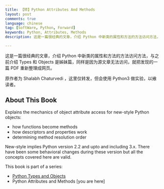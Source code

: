 ```yaml
---
title: 【转】Python Attributes And Methods
layout: post
comments: true
language: chinese
tag: [SoftWare, Python, Forward]
keywords: Python, Attributes, Methods
description: 这是一篇很经典的文章，介绍 Python 中新类的属性和方法的方法访问方法，与之前介绍 Types 和 Objects 是姊妹篇，同样是因为源文章无法访问，就把发现的一篇 PDF 重新整理成网页。原作者为 Shalabh Chaturvedi ，这里仅转发，以飨读者。

---
```


这是一篇很经典的文章，介绍 Python 中新类的属性和方法的方法访问方法，与之前介绍 Types 和 Objects 是姊妹篇，同样是因为源文章无法访问，就把发现的一篇 PDF 重新整理成网页。

原作者为  Shalabh Chaturvedi ，这里仅转发，但会使用 Python3 做实验，以飨读者。

<!-- more -->

## About This Book

Explains the mechanics of object attribute access for new-style Python objects:

* how functions become methods
* how descriptors and properties work
* determining method resolution order

New-style implies Python version 2.2 and upto and including 3.x. There have been some behavioral changes during these version but all the concepts covered here are valid.

This book is part of a series:

* [Python Types and Objects](/post/python-type-and-objects-forward.html)
* Python Attributes and Methods [you are here]



